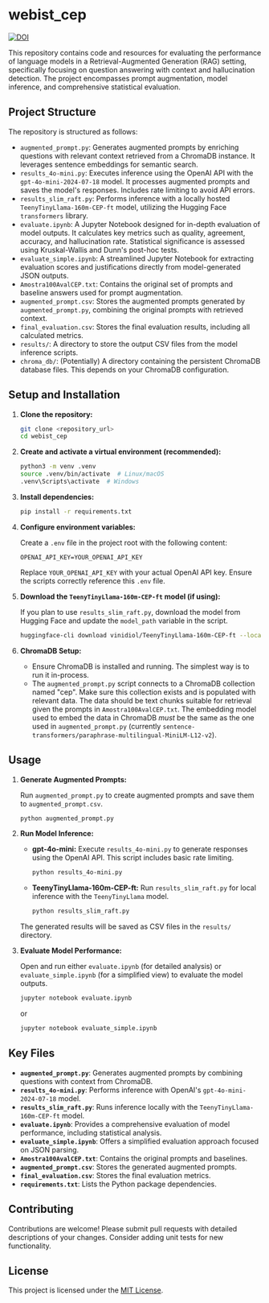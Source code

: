 # webist_cep

[![DOI](https://zenodo.org/badge/943449139.svg)](https://doi.org/10.5281/zenodo.15008825)

This repository contains code and resources for evaluating the performance of language models in a Retrieval-Augmented Generation (RAG) setting, specifically focusing on question answering with context and hallucination detection. The project encompasses prompt augmentation, model inference, and comprehensive statistical evaluation.

## Project Structure

The repository is structured as follows:

*   `augmented_prompt.py`: Generates augmented prompts by enriching questions with relevant context retrieved from a ChromaDB instance. It leverages sentence embeddings for semantic search.
*   `results_4o-mini.py`: Executes inference using the OpenAI API with the `gpt-4o-mini-2024-07-18` model. It processes augmented prompts and saves the model's responses.  Includes rate limiting to avoid API errors.
*   `results_slim_raft.py`: Performs inference with a locally hosted `TeenyTinyLlama-160m-CEP-ft` model, utilizing the Hugging Face `transformers` library.
*   `evaluate.ipynb`: A Jupyter Notebook designed for in-depth evaluation of model outputs. It calculates key metrics such as quality, agreement, accuracy, and hallucination rate. Statistical significance is assessed using Kruskal-Wallis and Dunn's post-hoc tests.
*   `evaluate_simple.ipynb`: A streamlined Jupyter Notebook for extracting evaluation scores and justifications directly from model-generated JSON outputs.
*   `Amostra100AvalCEP.txt`: Contains the original set of prompts and baseline answers used for prompt augmentation.
*   `augmented_prompt.csv`: Stores the augmented prompts generated by `augmented_prompt.py`, combining the original prompts with retrieved context.
*   `final_evaluation.csv`: Stores the final evaluation results, including all calculated metrics.
*   `results/`: A directory to store the output CSV files from the model inference scripts.
*   `chroma_db/`: (Potentially) A directory containing the persistent ChromaDB database files.  This depends on your ChromaDB configuration.

## Setup and Installation

1.  **Clone the repository:**

    ```bash
    git clone <repository_url>
    cd webist_cep
    ```

2.  **Create and activate a virtual environment (recommended):**

    ```bash
    python3 -m venv .venv
    source .venv/bin/activate  # Linux/macOS
    .venv\Scripts\activate  # Windows
    ```

3.  **Install dependencies:**

    ```bash
    pip install -r requirements.txt
    ```

4.  **Configure environment variables:**

    Create a `.env` file in the project root with the following content:

    ```
    OPENAI_API_KEY=YOUR_OPENAI_API_KEY
    ```

    Replace `YOUR_OPENAI_API_KEY` with your actual OpenAI API key.  Ensure the scripts correctly reference this `.env` file.

5.  **Download the `TeenyTinyLlama-160m-CEP-ft` model (if using):**

    If you plan to use `results_slim_raft.py`, download the model from Hugging Face and update the `model_path` variable in the script.

    ```bash
    huggingface-cli download vinidiol/TeenyTinyLlama-160m-CEP-ft --local-dir /path/to/your/model/directory --local-dir-use-symlinks False
    ```

6.  **ChromaDB Setup:**

    *   Ensure ChromaDB is installed and running.  The simplest way is to run it in-process.
    *   The `augmented_prompt.py` script connects to a ChromaDB collection named "cep".  Make sure this collection exists and is populated with relevant data.  The data should be text chunks suitable for retrieval given the prompts in `Amostra100AvalCEP.txt`.  The embedding model used to embed the data in ChromaDB *must* be the same as the one used in `augmented_prompt.py` (currently `sentence-transformers/paraphrase-multilingual-MiniLM-L12-v2`).

## Usage

1.  **Generate Augmented Prompts:**

    Run `augmented_prompt.py` to create augmented prompts and save them to `augmented_prompt.csv`.

    ```bash
    python augmented_prompt.py
    ```

2.  **Run Model Inference:**

    *   **gpt-4o-mini:** Execute `results_4o-mini.py` to generate responses using the OpenAI API.  This script includes basic rate limiting.

        ```bash
        python results_4o-mini.py
        ```

    *   **TeenyTinyLlama-160m-CEP-ft:** Run `results_slim_raft.py` for local inference with the `TeenyTinyLlama` model.

        ```bash
        python results_slim_raft.py
        ```

    The generated results will be saved as CSV files in the `results/` directory.

3.  **Evaluate Model Performance:**

    Open and run either `evaluate.ipynb` (for detailed analysis) or `evaluate_simple.ipynb` (for a simplified view) to evaluate the model outputs.

    ```bash
    jupyter notebook evaluate.ipynb
    ```

    or

    ```bash
    jupyter notebook evaluate_simple.ipynb
    ```

## Key Files

*   **`augmented_prompt.py`**: Generates augmented prompts by combining questions with context from ChromaDB.
*   **`results_4o-mini.py`**: Performs inference with OpenAI's `gpt-4o-mini-2024-07-18` model.
*   **`results_slim_raft.py`**: Runs inference locally with the `TeenyTinyLlama-160m-CEP-ft` model.
*   **`evaluate.ipynb`**: Provides a comprehensive evaluation of model performance, including statistical analysis.
*   **`evaluate_simple.ipynb`**: Offers a simplified evaluation approach focused on JSON parsing.
*   **`Amostra100AvalCEP.txt`**: Contains the original prompts and baselines.
*   **`augmented_prompt.csv`**: Stores the generated augmented prompts.
*   **`final_evaluation.csv`**: Stores the final evaluation metrics.
*   **`requirements.txt`**: Lists the Python package dependencies.

## Contributing

Contributions are welcome! Please submit pull requests with detailed descriptions of your changes.  Consider adding unit tests for new functionality.

## License

This project is licensed under the [MIT License](LICENSE).

